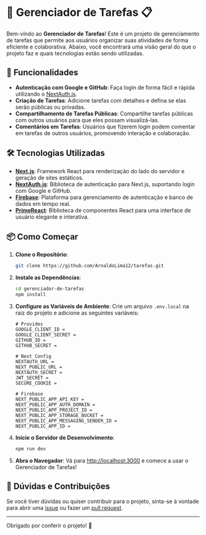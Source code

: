 # 📝 Gerenciador de Tarefas 📋

Bem-vindo ao **Gerenciador de Tarefas**! Este é um projeto de gerenciamento de tarefas que permite aos usuários organizar suas atividades de forma eficiente e colaborativa. Abaixo, você encontrará uma visão geral do que o projeto faz e quais tecnologias estão sendo utilizadas.

## 🚀 Funcionalidades

- **Autenticação com Google e GitHub**: Faça login de forma fácil e rápida utilizando o [NextAuth.js](https://next-auth.js.org/).
- **Criação de Tarefas**: Adicione tarefas com detalhes e defina se elas serão públicas ou privadas.
- **Compartilhamento de Tarefas Públicas**: Compartilhe tarefas públicas com outros usuários para que eles possam visualizá-las.
- **Comentários em Tarefas**: Usuários que fizerem login podem comentar em tarefas de outros usuários, promovendo interação e colaboração.

## 🛠 Tecnologias Utilizadas

- **[Next.js](https://nextjs.org/)**: Framework React para renderização do lado do servidor e geração de sites estáticos.
- **[NextAuth.js](https://next-auth.js.org/)**: Biblioteca de autenticação para Next.js, suportando login com Google e GitHub.
- **[Firebase](https://firebase.google.com/)**: Plataforma para gerenciamento de autenticação e banco de dados em tempo real.
- **[PrimeReact](https://www.primefaces.org/primereact/)**: Biblioteca de componentes React para uma interface de usuário elegante e interativa.

## 📦 Como Começar

1. **Clone o Repositório**: 
    ```bash
    git clone https://github.com/ArnaldoLima12/tarefas.git
    ```

2. **Instale as Dependências**:
    ```bash
    cd gerenciador-de-tarefas
    npm install
    ```

3. **Configure as Variáveis de Ambiente**: 
   Crie um arquivo `.env.local` na raiz do projeto e adicione as seguintes variáveis:

    ```plaintext
    # Provides
    GOOGLE_CLIENT_ID =
    GOOGLE_CLIENT_SECRET =
    GITHUB_ID =
    GITHUB_SECRET =

    # Next Config
    NEXTAUTH_URL =
    NEXT_PUBLIC_URL =
    NEXTAUTH_SECRET =
    JWT_SECRET =
    SECURE_COOKIE =

    # Firebase
    NEXT_PUBLIC_APP_API_KEY =
    NEXT_PUBLIC_APP_AUTH_DOMAIN =
    NEXT_PUBLIC_APP_PROJECT_ID =
    NEXT_PUBLIC_APP_STORAGE_BUCKET =
    NEXT_PUBLIC_APP_MESSAGING_SENDER_ID =
    NEXT_PUBLIC_APP_ID =
    ```

4. **Inicie o Servidor de Desenvolvimento**:
    ```bash
    npm run dev
    ```

5. **Abra o Navegador**: Vá para [http://localhost:3000](http://localhost:3000) e comece a usar o Gerenciador de Tarefas!

## 🤔 Dúvidas e Contribuições

Se você tiver dúvidas ou quiser contribuir para o projeto, sinta-se à vontade para abrir uma [issue](https://github.com/ArnaldoLima12/tarefas/issues) ou fazer um [pull request](https://github.com/ArnaldoLima12/tarefas/pulls). 

---

Obrigado por conferir o projeto! 🚀
